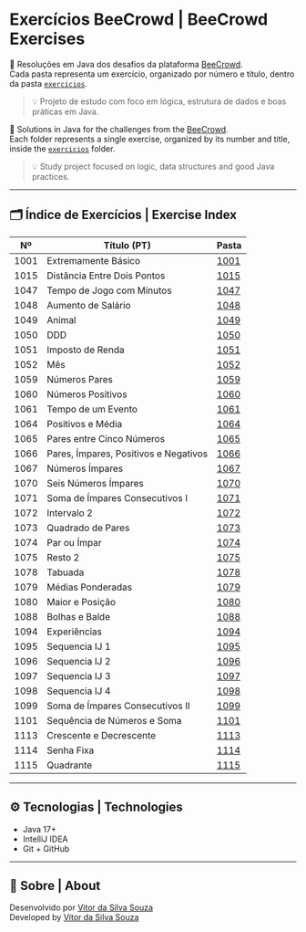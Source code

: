 # Exercícios BeeCrowd | BeeCrowd Exercises

📘 Resoluções em Java dos desafios da plataforma [BeeCrowd](https://judge.beecrowd.com/pt/problems/index/1).  
Cada pasta representa um exercício, organizado por número e título, dentro da pasta [`exercicios`](./exercicios).  
> 💡 Projeto de estudo com foco em lógica, estrutura de dados e boas práticas em Java.

📘 Solutions in Java for the challenges from the [BeeCrowd](https://judge.beecrowd.com/pt/problems/index/1).  
Each folder represents a single exercise, organized by its number and title, inside the [`exercicios`](./exercicios) folder.  
> 💡 Study project focused on logic, data structures and good Java practices.

---

## 🗂️ Índice de Exercícios | Exercise Index

| Nº   | Título (PT)                           | Pasta                     |
|------|---------------------------------------|---------------------------|
| 1001 | Extremamente Básico                   | [1001](./exercicios/1001) |  
| 1015 | Distância Entre Dois Pontos           | [1015](./exercicios/1015) |  
| 1047 | Tempo de Jogo com Minutos             | [1047](./exercicios/1047) |  
| 1048 | Aumento de Salário                    | [1048](./exercicios/1048) |  
| 1049 | Animal                                | [1049](./exercicios/1049) |  
| 1050 | DDD                                   | [1050](./exercicios/1050) |  
| 1051 | Imposto de Renda                      | [1051](./exercicios/1051) |  
| 1052 | Mês                                   | [1052](./exercicios/1052) |  
| 1059 | Números Pares                         | [1059](./exercicios/1059) |  
| 1060 | Números Positivos                     | [1060](./exercicios/1060) |  
| 1061 | Tempo de um Evento                    | [1061](./exercicios/1061) |  
| 1064 | Positivos e Média                     | [1064](./exercicios/1064) |  
| 1065 | Pares entre Cinco Números             | [1065](./exercicios/1065) |  
| 1066 | Pares, Ímpares, Positivos e Negativos | [1066](./exercicios/1066) | 
| 1067 | Números Ímpares                       | [1067](./exercicios/1067) | 
| 1070 | Seis Números Ímpares                  | [1070](./exercicios/1070) |
| 1071 | Soma de Ímpares Consecutivos I        | [1071](./exercicios/1071) | 
| 1072 | Intervalo 2                           | [1072](./exercicios/1072) | 
| 1073 | Quadrado de Pares                     | [1073](./exercicios/1073) | 
| 1074 | Par ou Ímpar                          | [1074](./exercicios/1074) | 
| 1075 | Resto 2                               | [1075](./exercicios/1075) |
| 1078 | Tabuada                               | [1078](./exercicios/1078) |
| 1079 | Médias Ponderadas                     | [1079](./exercicios/1079) |
| 1080 | Maior e Posição                       | [1080](./exercicios/1080) |
| 1088 | Bolhas e Balde                        | [1088](./exercicios/1088) |
| 1094 | Experiências                          | [1094](./exercicios/1094) |
| 1095 | Sequencia IJ 1                        | [1095](./exercicios/1095) |
| 1096 | Sequencia IJ 2                        | [1096](./exercicios/1096) |
| 1097 | Sequencia IJ 3                        | [1097](./exercicios/1097) |
| 1098 | Sequencia IJ 4                        | [1098](./exercicios/1098) |
| 1099 | Soma de Ímpares Consecutivos II       | [1099](./exercicios/1099) |
| 1101 | Sequência de Números e Soma           | [1101](./exercicios/1101) |
| 1113 | Crescente e Decrescente               | [1113](./exercicios/1113) |
| 1114 | Senha Fixa                            | [1114](./exercicios/1114) |
| 1115 | Quadrante                             | [1115](./exercicios/1115) |

---

## ⚙️ Tecnologias | Technologies

- Java 17+
- IntelliJ IDEA
- Git + GitHub

---

## 📌 Sobre | About

Desenvolvido por [Vitor da Silva Souza](https://github.com/UmVitorAleatorio)  
Developed by [Vitor da Silva Souza](https://github.com/UmVitorAleatorio)
